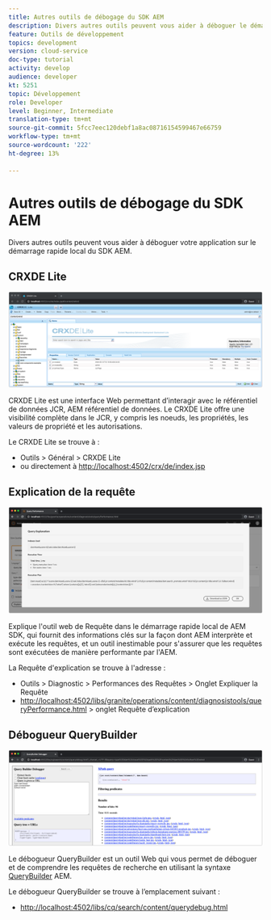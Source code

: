 ```yaml
---
title: Autres outils de débogage du SDK AEM
description: Divers autres outils peuvent vous aider à déboguer le démarrage rapide local du SDK AEM.
feature: Outils de développement
topics: development
version: cloud-service
doc-type: tutorial
activity: develop
audience: developer
kt: 5251
topic: Développement
role: Developer
level: Beginner, Intermediate
translation-type: tm+mt
source-git-commit: 5fcc7eec120debf1a8ac08716154599467e66759
workflow-type: tm+mt
source-wordcount: '222'
ht-degree: 13%

---
```



# Autres outils de débogage du SDK AEM

Divers autres outils peuvent vous aider à déboguer votre application sur le démarrage rapide local du SDK AEM.

## CRXDE Lite

![CRXDE Lite](./assets/other-tools/crxde-lite.png)

CRXDE Lite est une interface Web permettant d’interagir avec le référentiel de données JCR, AEM référentiel de données. Le CRXDE Lite offre une visibilité complète dans le JCR, y compris les noeuds, les propriétés, les valeurs de propriété et les autorisations.

Le CRXDE Lite se trouve à :

+ Outils > Général > CRXDE Lite
+ ou directement à [http://localhost:4502/crx/de/index.jsp](http://localhost:4502/crx/de/index.jsp)

## Explication de la requête

![Expliquer la requête](./assets/other-tools/explain-query.png)

Explique l&#39;outil web de Requête dans le démarrage rapide local de AEM SDK, qui fournit des informations clés sur la façon dont AEM interprète et exécute les requêtes, et un outil inestimable pour s&#39;assurer que les requêtes sont exécutées de manière performante par l&#39;AEM.

La Requête d&#39;explication se trouve à l&#39;adresse :

+ Outils > Diagnostic > Performances des Requêtes > Onglet Expliquer la Requête
+ [http://localhost:4502/libs/granite/operations/content/diagnosistools/queryPerformance.html](http://localhost:4502/libs/granite/operations/content/diagnosistools/queryPerformance.html) > onglet Requête d’explication

## Débogueur QueryBuilder

![Débogueur QueryBuilder](./assets/other-tools/query-debugger.png)

Le débogueur QueryBuilder est un outil Web qui vous permet de déboguer et de comprendre les requêtes de recherche en utilisant la syntaxe [QueryBuilder](https://docs.adobe.com/content/help/en/experience-manager-65/developing/platform/query-builder/querybuilder-api.html) AEM.

Le débogueur QueryBuilder se trouve à l’emplacement suivant :

+ [http://localhost:4502/libs/cq/search/content/querydebug.html](http://localhost:4502/libs/cq/search/content/querydebug.html)

